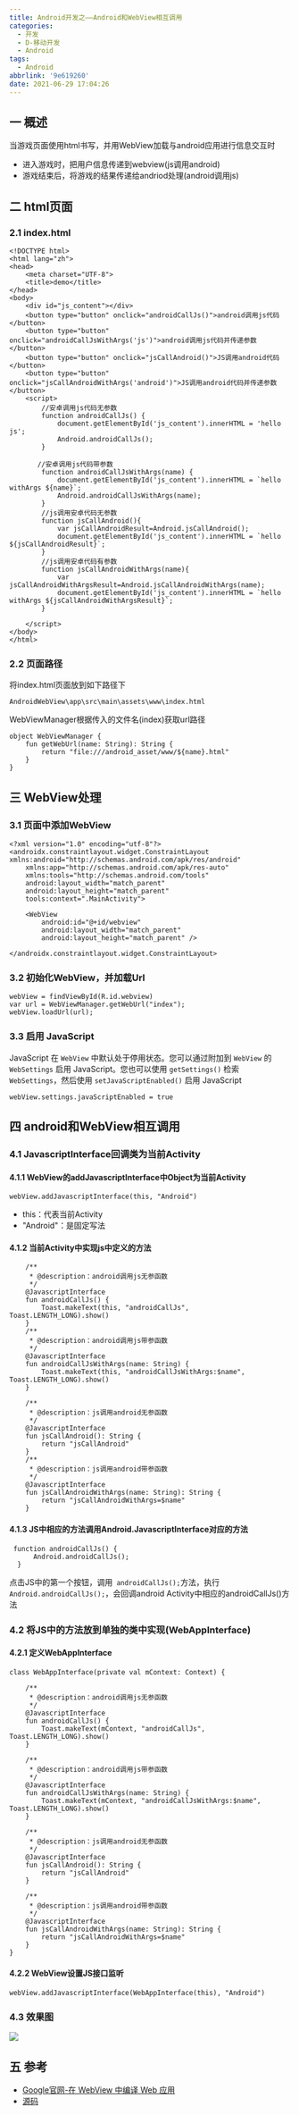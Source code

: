 ```yaml
---
title: Android开发之——Android和WebView相互调用
categories:
  - 开发
  - D-移动开发
  - Android
tags:
  - Android
abbrlink: '9e619260'
date: 2021-06-29 17:04:26
---
```

## 一 概述

当游戏页面使用html书写，并用WebView加载与android应用进行信息交互时

* 进入游戏时，把用户信息传递到webview(js调用android)
* 游戏结束后，将游戏的结果传递给andriod处理(android调用js)

<!--more-->

## 二 html页面

### 2.1 index.html

```
<!DOCTYPE html>
<html lang="zh">
<head>
    <meta charset="UTF-8">
    <title>demo</title>
</head>
<body>
    <div id="js_content"></div>
    <button type="button" onclick="androidCallJs()">android调用js代码</button>
    <button type="button" onclick="androidCallJsWithArgs('js')">android调用js代码并传递参数</button>
    <button type="button" onclick="jsCallAndroid()">JS调用android代码</button>
    <button type="button" onclick="jsCallAndroidWithArgs('android')">JS调用android代码并传递参数</button>
    <script>
		//安卓调用js代码无参数
        function androidCallJs() {
            document.getElementById('js_content').innerHTML = 'hello js';
            Android.androidCallJs();
        }

       //安卓调用js代码带参数
        function androidCallJsWithArgs(name) {
            document.getElementById('js_content').innerHTML = `hello withArgs ${name}`;
            Android.androidCallJsWithArgs(name);
        }
		//js调用安卓代码无参数
		function jsCallAndroid(){
		    var jsCallAndroidResult=Android.jsCallAndroid();
			document.getElementById('js_content').innerHTML = `hello ${jsCallAndroidResult}`;
		}
		//js调用安卓代码有参数
		function jsCallAndroidWithArgs(name){
		    var jsCallAndroidWithArgsResult=Android.jsCallAndroidWithArgs(name);
			document.getElementById('js_content').innerHTML = `hello withArgs ${jsCallAndroidWithArgsResult}`;
		}

    </script>
</body>
</html>
```

### 2.2 页面路径

将index.html页面放到如下路径下

```
AndroidWebView\app\src\main\assets\www\index.html
```

WebViewManager根据传入的文件名(index)获取url路径

```
object WebViewManager {
    fun getWebUrl(name: String): String {
        return "file:///android_asset/www/${name}.html"
    }
}
```
## 三 WebView处理

### 3.1 页面中添加WebView

```
<?xml version="1.0" encoding="utf-8"?>
<androidx.constraintlayout.widget.ConstraintLayout xmlns:android="http://schemas.android.com/apk/res/android"
    xmlns:app="http://schemas.android.com/apk/res-auto"
    xmlns:tools="http://schemas.android.com/tools"
    android:layout_width="match_parent"
    android:layout_height="match_parent"
    tools:context=".MainActivity">

    <WebView
        android:id="@+id/webview"
        android:layout_width="match_parent"
        android:layout_height="match_parent" />

</androidx.constraintlayout.widget.ConstraintLayout>
```

### 3.2 初始化WebView，并加载Url

```
webView = findViewById(R.id.webview)
var url = WebViewManager.getWebUrl("index");
webView.loadUrl(url);
```

### 3.3 启用 JavaScript

JavaScript 在 `WebView` 中默认处于停用状态。您可以通过附加到 `WebView` 的 `WebSettings` 启用 JavaScript。您也可以使用 `getSettings()` 检索 `WebSettings`，然后使用 `setJavaScriptEnabled()` 启用 JavaScript

```
webView.settings.javaScriptEnabled = true
```

## 四 android和WebView相互调用

### 4.1 JavascriptInterface回调类为当前Activity

#### 4.1.1 WebView的addJavascriptInterface中Object为当前Activity

```
webView.addJavascriptInterface(this, "Android")
```

* this：代表当前Activity
* "Android"：是固定写法

#### 4.1.2 当前Activity中实现js中定义的方法

```
    /**
     * @description：android调用js无参函数
     */
    @JavascriptInterface
    fun androidCallJs() {
        Toast.makeText(this, "androidCallJs", Toast.LENGTH_LONG).show()
    }
    /**
     * @description：android调用js带参函数
     */
    @JavascriptInterface
    fun androidCallJsWithArgs(name: String) {
        Toast.makeText(this, "androidCallJsWithArgs:$name", Toast.LENGTH_LONG).show()
    }

    /**
     * @description：js调用android无参函数
     */
    @JavascriptInterface
    fun jsCallAndroid(): String {
        return "jsCallAndroid"
    }
    /**
     * @description：js调用android带参函数
     */
    @JavascriptInterface
    fun jsCallAndroidWithArgs(name: String): String {
        return "jsCallAndroidWithArgs=$name"
    }
```

#### 4.1.3 JS中相应的方法调用Android.JavascriptInterface对应的方法

```
 function androidCallJs() {
      Android.androidCallJs();
  }
```

点击JS中的第一个按钮，调用` androidCallJs();`方法，执行`Android.androidCallJs();`，会回调android Activity中相应的androidCallJs()方法

### 4.2 将JS中的方法放到单独的类中实现(WebAppInterface)

#### 4.2.1 定义WebAppInterface

```
class WebAppInterface(private val mContext: Context) {

    /**
     * @description：android调用js无参函数
     */
    @JavascriptInterface
    fun androidCallJs() {
        Toast.makeText(mContext, "androidCallJs", Toast.LENGTH_LONG).show()
    }

    /**
     * @description：android调用js带参函数
     */
    @JavascriptInterface
    fun androidCallJsWithArgs(name: String) {
        Toast.makeText(mContext, "androidCallJsWithArgs:$name", Toast.LENGTH_LONG).show()
    }

    /**
     * @description：js调用android无参函数
     */
    @JavascriptInterface
    fun jsCallAndroid(): String {
        return "jsCallAndroid"
    }

    /**
     * @description：js调用android带参函数
     */
    @JavascriptInterface
    fun jsCallAndroidWithArgs(name: String): String {
        return "jsCallAndroidWithArgs=$name"
    }
}
```

#### 4.2.2 WebView设置JS接口监听

```
webView.addJavascriptInterface(WebAppInterface(this), "Android")
```

### 4.3 效果图
![][1]
## 五 参考
* [Google官网-在 WebView 中编译 Web 应用](https://developer.android.google.cn/guide/webapps/webview#kotlin)
* [源码](https://download.csdn.net/download/Calvin_zhou/19895094)


[1]:https://cdn.jsdelivr.net/gh/PGzxc/CDN/blog-android/android-webview-javaScriptEnabled.gif


